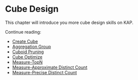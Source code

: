 # Cube Design

This chapter will introduce you more cube design skills on KAP. 

Continue reading:

- [Create Cube](create_cube.en.md)
- [Aggregation Group](aggregation_group.en.md)
- [Cuboid Pruning](cuboid_pruning.en.md)
- [Cube Optimize](cube_suggestion.en.md)
- [Measure-TopN](topN.en.md)
- [Measure-Approximate Distinct Count](count_distinct.en.md)
- [Measure-Precise Distinct Count](count_distinct_precise.en.md)



